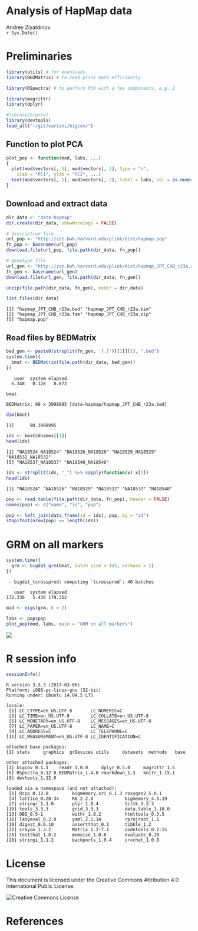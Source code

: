 # Analysis of HapMap data
Andrey Ziyatdinov  
`r Sys.Date()`  


  
# Preliminaries


```r
library(utils) # for downloads
library(BEDMatrix) # to read plink data efficiently

library(RSpectra) # to perform PCA with a few components, e.g. 2

library(magrittr) 
library(dplyr) 

#library(bigcov)
library(devtools)
load_all("~/git/variani/bigcov/")
```


## Function to plot PCA


```r
plot_pop <- function(mod, labs, ...)
{
  plot(mod$vectors[, 1], mod$vectors[, 2], type = "n", 
    xlab = "PC1", ylab = "PC2", ...)
  text(mod$vectors[, 1], mod$vectors[, 2], label = labs, col = as.numeric(labs))
}
```


## Download and extract data 


```r
dir_data <- "data-hapmap" 
dir.create(dir_data, showWarnings = FALSE)

# description file
url_pop <- "http://zzz.bwh.harvard.edu/plink/dist/hapmap.pop"
fn_pop <- basename(url_pop)
download.file(url_pop, file.path(dir_data, fn_pop))

# genotype file
url_gen <- "http://zzz.bwh.harvard.edu/plink/dist/hapmap_JPT_CHB_r23a.zip"
fn_gen <- basename(url_gen)
download.file(url_gen, file.path(dir_data, fn_gen))
```


```r
unzip(file.path(dir_data, fn_gen), exdir = dir_data)
```


```r
list.files(dir_data)
```

```
[1] "hapmap_JPT_CHB_r23a.bed" "hapmap_JPT_CHB_r23a.bim"
[3] "hapmap_JPT_CHB_r23a.fam" "hapmap_JPT_CHB_r23a.zip"
[5] "hapmap.pop"             
```

## Read files by BEDMatrix


```r
bed_gen <- paste0(strsplit(fn_gen, '[.]')[[1]][1], ".bed")
system.time({
  bmat <- BEDMatrix(file.path(dir_data, bed_gen))
})
```

```
   user  system elapsed 
  6.348   0.128   8.872 
```


```r
bmat
```

```
BEDMatrix: 90 x 3998895 [data-hapmap/hapmap_JPT_CHB_r23a.bed]
```

```r
dim(bmat)
```

```
[1]      90 3998895
```


```r
ids <- bmat@dnames[[1]]
head(ids)
```

```
[1] "NA18524_NA18524" "NA18526_NA18526" "NA18529_NA18529" "NA18532_NA18532"
[5] "NA18537_NA18537" "NA18540_NA18540"
```

```r
ids <- strsplit(ids, "_") %>% sapply(function(x) x[1])
head(ids)
```

```
[1] "NA18524" "NA18526" "NA18529" "NA18532" "NA18537" "NA18540"
```


```r
pop <- read.table(file.path(dir_data, fn_pop), header = FALSE)
names(pop) <- c("name", "id", "pop")

pop <- left_join(data_frame(id = ids), pop, by = "id")
stopifnot(nrow(pop) == length(ids))
```

# GRM on all markers


```r
system.time({
  grm <- bigdat_grm(bmat, batch_size = 1e5, verbose = 1)
})
```

```
 - bigdat_tcrossprod: computing `tcrossprod`: 40 batches
```

```
   user  system elapsed 
172.336   5.436 179.352 
```


```r
mod <- eigs(grm, k = 2)

labs <- pop$pop
plot_pop(mod, labs, main = "GRM on all markers")
```

![](hapmap_files/figure-html/pca_all-1.png)<!-- -->

# R session info


```r
sessionInfo()
```

```
R version 3.3.3 (2017-03-06)
Platform: i686-pc-linux-gnu (32-bit)
Running under: Ubuntu 14.04.5 LTS

locale:
 [1] LC_CTYPE=en_US.UTF-8       LC_NUMERIC=C              
 [3] LC_TIME=en_US.UTF-8        LC_COLLATE=en_US.UTF-8    
 [5] LC_MONETARY=en_US.UTF-8    LC_MESSAGES=en_US.UTF-8   
 [7] LC_PAPER=en_US.UTF-8       LC_NAME=C                 
 [9] LC_ADDRESS=C               LC_TELEPHONE=C            
[11] LC_MEASUREMENT=en_US.UTF-8 LC_IDENTIFICATION=C       

attached base packages:
[1] stats     graphics  grDevices utils     datasets  methods   base     

other attached packages:
[1] bigcov_0.1.1    readr_1.0.0     dplyr_0.5.0     magrittr_1.5   
[5] RSpectra_0.12-0 BEDMatrix_1.4.0 rmarkdown_1.3   knitr_1.15.1   
[9] devtools_1.12.0

loaded via a namespace (and not attached):
 [1] Rcpp_0.12.8         bigmemory.sri_0.1.3 roxygen2_5.0.1     
 [4] lattice_0.20-34     R6_2.2.0            bigmemory_4.5.19   
 [7] stringr_1.1.0       plyr_1.8.4          tcltk_3.3.3        
[10] tools_3.3.3         grid_3.3.3          data.table_1.10.0  
[13] DBI_0.5-1           withr_1.0.2         htmltools_0.3.5    
[16] lazyeval_0.2.0      yaml_2.1.14         rprojroot_1.1      
[19] digest_0.6.10       assertthat_0.1      tibble_1.2         
[22] crayon_1.3.2        Matrix_1.2-7.1      codetools_0.2-15   
[25] testthat_1.0.2      memoise_1.0.0       evaluate_0.10      
[28] stringi_1.1.2       backports_1.0.4     crochet_1.0.0      
```

# License

This document is licensed under the Creative Commons Attribution 4.0 International Public License. 

![Creative Commons License](http://creativecommons.org/licenses/by/4.0/)

# References
